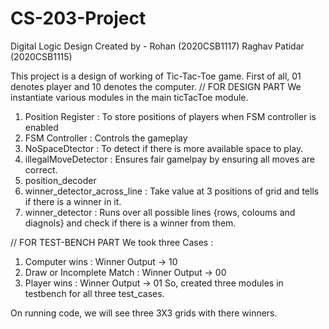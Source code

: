 # CS-203-Project
Digital Logic Design
Created by -
Rohan (2020CSB1117)
Raghav Patidar (2020CSB1115)

This project is a design of working of Tic-Tac-Toe game.
First of all, 01 denotes player and 10 denotes the computer.
// FOR DESIGN PART 
We instantiate various modules in the main ticTacToe module.
1. Position Register : To store positions of players when FSM controller is enabled
2. FSM Controller : Controls the gameplay
3. NoSpaceDtector : To detect if there is more available space to play.
4. illegalMoveDetector : Ensures fair gamelpay by ensuring all moves are correct.
5. position_decoder 
6. winner_detector_across_line : Take value at 3 positions of grid and tells if there is a winner in it.
7. winner_detector : Runs over all possible lines {rows, coloums and diagnols} and check if there is a winner from them.

// FOR TEST-BENCH PART
We took three Cases :
1. Computer wins : Winner Output -> 10
2. Draw or Incomplete Match : Winner Output -> 00
3. Player wins : Winner Output -> 01
So, created three modules in testbench for all three test_cases.

On running code, we will see three 3X3 grids with there winners.
